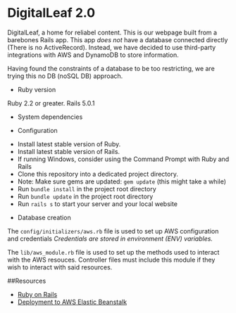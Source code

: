 # DigitalLeaf 2.0

DigitalLeaf, a home for reliabel content. This is our webpage built from a barebones Rails app.
This app *does not* have a database connected directly (There is no ActiveRecord). Instead, we have decided to use third-party integrations with AWS and DynamoDB to store information.

Having found the constraints of a database to be too restricting, we are trying this no DB (noSQL DB) approach.

* Ruby version

Ruby 2.2 or greater.
Rails 5.0.1

* System dependencies

* Configuration

- Install latest stable version of Ruby.
- Install latest stable version of Rails.
- If running Windows, consider using the Command Prompt with Ruby and Rails
- Clone this repository into a dedicated project directory.
- Note: Make sure gems are updated: `gem update` (this might take a while)
- Run `bundle install` in the project root directory
- Run `bundle update` in the project root directory
- Run `rails s` to start your server and your local website

* Database creation

The `config/initializers/aws.rb` file is used to set up AWS configuration and credentials *Credentials are stored in environment (ENV) variables.*

The `lib/aws_module.rb` file is used to set up the methods used to interact with the AWS resouces.
Controller files must include this module if they wish to interact with said resources.

##Resources

- [Ruby on Rails](rubyonrails.org)
- [Deployment to AWS Elastic Beanstalk](docs.aws.amazon.com/elasticbeanstalk/latest/dg/create_deploy_Ruby_rails.html)
